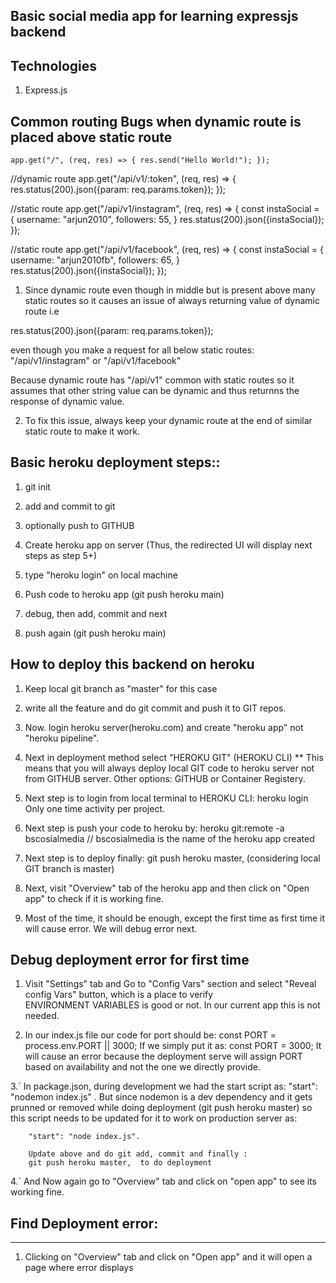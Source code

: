 ## Basic social media app for learning expressjs backend

## Technologies
1.  Express.js

##  Common routing Bugs when dynamic route is placed above static route
`
app.get("/", (req, res) => {
  res.send("Hello World!");
});
`

//dynamic route
app.get("/api/v1/:token", (req, res) => {
    res.status(200).json({param: req.params.token});
});  

//static route
app.get("/api/v1/instagram", (req, res) => {
    const instaSocial = {
        username: "arjun2010", followers: 55,
    }
  res.status(200).json({instaSocial});
});

//static route
app.get("/api/v1/facebook", (req, res) => {
    const instaSocial = {
        username: "arjun2010fb", followers: 65,
    }
  res.status(200).json({instaSocial});
});


1. Since dynamic route even though in middle but is present above many static routes so it causes an issue of always returning value of dynamic route i.e

res.status(200).json({param: req.params.token});

even though you make a request for all below static routes:
"/api/v1/instagram" or
"/api/v1/facebook"

Because dynamic route has "/api/v1" common with static routes so it assumes that other string value can be dynamic and thus returnns the response of dynamic value.

2. To fix this issue, always keep your dynamic route at the end of similar static route to make it work.

## Basic heroku deployment steps::

1. git init
2. add and commit to git
3. optionally push to GITHUB

4. Create heroku app on server (Thus, the redirected UI will display next steps as step 5+)
5. type "heroku login" on local machine 
6. Push code to heroku app (git push heroku main)
7. debug, then add, commit and next
8. push again (git push heroku main)


## How to deploy this backend on heroku
1. Keep local git branch as "master" for this case
2. write all the feature and do git commit and push it to GIT repos.
3. Now. login heroku server(heroku.com) and create "heroku app" not "heroku pipeline".
4. Next in deployment method select "HEROKU GIT" (HEROKU CLI)
     ** This means that you will always deploy local GIT code to heroku server not from GITHUB server.
   Other options: GITHUB or Container Registery.
5.  Next step is to login from local terminal to HEROKU CLI:
    heroku login
    Only one time activity per project.
6.  Next step is push your code to heroku by:
    heroku git:remote -a bscosialmedia   // bscosialmedia is the name of the heroku app created

7.  Next step is to deploy finally:
    git push heroku master, (considering local GIT branch is master)

8. Next, visit "Overview" tab of the heroku app and then click on "Open app" to check if it is working fine.
9. Most of the time, it should be enough, except the first time as first time it will cause error. We will debug error next.

## Debug deployment error for first time
1.    Visit "Settings" tab and Go to "Config Vars" section and select "Reveal config Vars" button, which is a place to verify   
    ENVIRONMENT VARIABLES is good or not.
  In our current app this is not needed.

2.    In our index.js file our code for port should be:
        const PORT = process.env.PORT || 3000;
      If we simply put it as:
        const PORT = 3000;
      It will cause an error because the deployment serve will assign PORT based on availability and not the one we directly provide.

 3.`    In package.json, during development we had the start script as:
    "start": "nodemon index.js" . 
        But since nodemon is a dev dependency and it gets prunned or removed while doing deployment (git push heroku master)
        so this script needs to be updated for it to work on production server as:
        
        "start": "node index.js".
        
        Update above and do git add, commit and finally :
        git push heroku master,  to do deployment
4.`    And Now again go to "Overview" tab and click on "open app" to see its working fine.

## Find Deployment error:
-------------------------
1. Clicking on "Overview" tab and click on "Open app" and it will open a page where error displays
